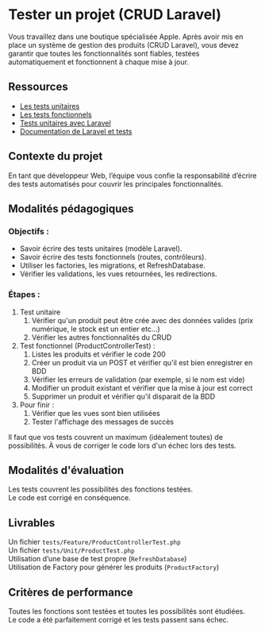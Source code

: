 # Tester un projet (CRUD Laravel)

Vous travaillez dans une boutique spécialisée Apple. Après avoir mis en place un système de gestion des produits (CRUD Laravel), vous devez garantir que toutes les fonctionnalités sont fiables, testées automatiquement et fonctionnent à chaque mise à jour.

## Ressources

- [Les tests unitaires](https://www.all4test.fr/blog-du-testeur/test-unitaire-guide-complet/)
- [Les tests fonctionnels](https://www.all4test.fr/blog-du-testeur/quest-ce-test-fonctionnel-tutoriel-complet-exemples/)
- [Tests unitaires avec Laravel](https://kinsta.com/fr/blog/tests-unitaires-laravel/)
- [Documentation de Laravel et tests](https://laravel.com/docs/12.x/testing)

## Contexte du projet

En tant que développeur Web, l’équipe vous confie la responsabilité d’écrire des tests automatisés pour couvrir les principales fonctionnalités.

## Modalités pédagogiques

### Objectifs :

* Savoir écrire des tests unitaires (modèle Laravel).
* Savoir écrire des tests fonctionnels (routes, contrôleurs).
* Utiliser les factories, les migrations, et RefreshDatabase.
* Vérifier les validations, les vues retournées, les redirections.

### Étapes :

1. Test unitaire
    1. Vérifier qu'un produit peut être crée avec des données valides (prix
       numérique, le stock est un entier etc...)
    2. Vérifier les autres fonctionnalités du CRUD
2. Test fonctionnel (ProductControllerTest) :
    1. Listes les produits et vérifier le code 200
    2. Créer un produit via un POST et vérifier qu'il est bien enregistrer en BDD
    3. Vérifier les erreurs de validation (par exemple, si le nom est vide)
    4. Modifier un produit existant et vérifier que la mise à jour est correct
    5. Supprimer un produit et vérifier qu'il disparait de la BDD
3. Pour finir :
    1. Vérifier que les vues sont bien utilisées
    2. Tester l'affichage des messages de succès

Il faut que vos tests couvrent un maximum (idéalement toutes) de possibilités. À vous de corriger le code lors d'un échec lors des tests.

## Modalités d'évaluation

Les tests couvrent les possibilités des fonctions testées.\
Le code est corrigé en conséquence.

## Livrables
Un fichier `tests/Feature/ProductControllerTest.php`\
Un fichier `tests/Unit/ProductTest.php`\
Utilisation d’une base de test propre (`RefreshDatabase`)\
Utilisation de Factory pour générer les produits (`ProductFactory`)

## Critères de performance
Toutes les fonctions sont testées et toutes les possibilités sont étudiées.\
Le code a été parfaitement corrigé et les tests passent sans échec.
